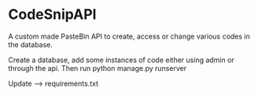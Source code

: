 # CodeSnipAPI
A custom made PasteBin API to create, access or change various codes in the database.


Create a database, add some instances of code either using admin or through the api.
Then run python manage.py runserver

Update --> requirements.txt

